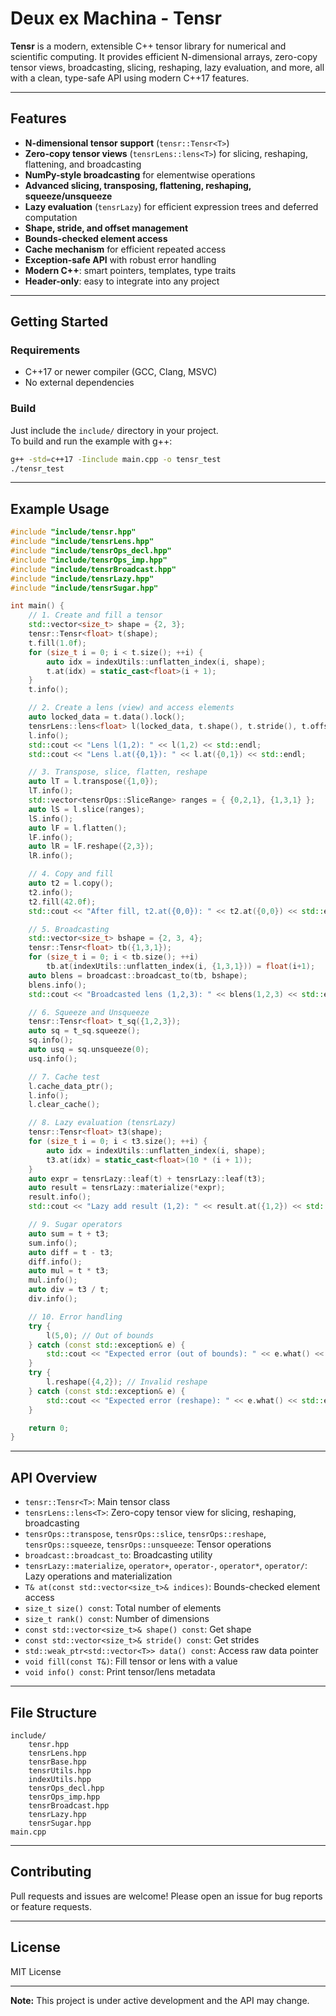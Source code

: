 # Deux ex Machina - Tensr

**Tensr** is a modern, extensible C++ tensor library for numerical and scientific computing. It provides efficient N-dimensional arrays, zero-copy tensor views, broadcasting, slicing, reshaping, lazy evaluation, and more, all with a clean, type-safe API using modern C++17 features.

---

## Features

- **N-dimensional tensor support** (`tensr::Tensr<T>`)
- **Zero-copy tensor views** (`tensrLens::lens<T>`) for slicing, reshaping, flattening, and broadcasting
- **NumPy-style broadcasting** for elementwise operations
- **Advanced slicing, transposing, flattening, reshaping, squeeze/unsqueeze**
- **Lazy evaluation** (`tensrLazy`) for efficient expression trees and deferred computation
- **Shape, stride, and offset management**
- **Bounds-checked element access**
- **Cache mechanism** for efficient repeated access
- **Exception-safe API** with robust error handling
- **Modern C++**: smart pointers, templates, type traits
- **Header-only**: easy to integrate into any project

---

## Getting Started

### Requirements

- C++17 or newer compiler (GCC, Clang, MSVC)
- No external dependencies

### Build

Just include the `include/` directory in your project.  
To build and run the example with g++:

```sh
g++ -std=c++17 -Iinclude main.cpp -o tensr_test
./tensr_test
```

---

## Example Usage

```cpp
#include "include/tensr.hpp"
#include "include/tensrLens.hpp"
#include "include/tensrOps_decl.hpp"
#include "include/tensrOps_imp.hpp"
#include "include/tensrBroadcast.hpp"
#include "include/tensrLazy.hpp"
#include "include/tensrSugar.hpp"

int main() {
    // 1. Create and fill a tensor
    std::vector<size_t> shape = {2, 3};
    tensr::Tensr<float> t(shape);
    t.fill(1.0f);
    for (size_t i = 0; i < t.size(); ++i) {
        auto idx = indexUtils::unflatten_index(i, shape);
        t.at(idx) = static_cast<float>(i + 1);
    }
    t.info();

    // 2. Create a lens (view) and access elements
    auto locked_data = t.data().lock();
    tensrLens::lens<float> l(locked_data, t.shape(), t.stride(), t.offset());
    l.info();
    std::cout << "Lens l(1,2): " << l(1,2) << std::endl;
    std::cout << "Lens l.at({0,1}): " << l.at({0,1}) << std::endl;

    // 3. Transpose, slice, flatten, reshape
    auto lT = l.transpose({1,0});
    lT.info();
    std::vector<tensrOps::SliceRange> ranges = { {0,2,1}, {1,3,1} };
    auto lS = l.slice(ranges);
    lS.info();
    auto lF = l.flatten();
    lF.info();
    auto lR = lF.reshape({2,3});
    lR.info();

    // 4. Copy and fill
    auto t2 = l.copy();
    t2.info();
    t2.fill(42.0f);
    std::cout << "After fill, t2.at({0,0}): " << t2.at({0,0}) << std::endl;

    // 5. Broadcasting
    std::vector<size_t> bshape = {2, 3, 4};
    tensr::Tensr<float> tb({1,3,1});
    for (size_t i = 0; i < tb.size(); ++i)
        tb.at(indexUtils::unflatten_index(i, {1,3,1})) = float(i+1);
    auto blens = broadcast::broadcast_to(tb, bshape);
    blens.info();
    std::cout << "Broadcasted lens (1,2,3): " << blens(1,2,3) << std::endl;

    // 6. Squeeze and Unsqueeze
    tensr::Tensr<float> t_sq({1,2,3});
    auto sq = t_sq.squeeze();
    sq.info();
    auto usq = sq.unsqueeze(0);
    usq.info();

    // 7. Cache test
    l.cache_data_ptr();
    l.info();
    l.clear_cache();

    // 8. Lazy evaluation (tensrLazy)
    tensr::Tensr<float> t3(shape);
    for (size_t i = 0; i < t3.size(); ++i) {
        auto idx = indexUtils::unflatten_index(i, shape);
        t3.at(idx) = static_cast<float>(10 * (i + 1));
    }
    auto expr = tensrLazy::leaf(t) + tensrLazy::leaf(t3);
    auto result = tensrLazy::materialize(*expr);
    result.info();
    std::cout << "Lazy add result (1,2): " << result.at({1,2}) << std::endl;

    // 9. Sugar operators
    auto sum = t + t3;
    sum.info();
    auto diff = t - t3;
    diff.info();
    auto mul = t * t3;
    mul.info();
    auto div = t3 / t;
    div.info();

    // 10. Error handling
    try {
        l(5,0); // Out of bounds
    } catch (const std::exception& e) {
        std::cout << "Expected error (out of bounds): " << e.what() << std::endl;
    }
    try {
        l.reshape({4,2}); // Invalid reshape
    } catch (const std::exception& e) {
        std::cout << "Expected error (reshape): " << e.what() << std::endl;
    }

    return 0;
}
```

---

## API Overview

- `tensr::Tensr<T>`: Main tensor class
- `tensrLens::lens<T>`: Zero-copy tensor view for slicing, reshaping, broadcasting
- `tensrOps::transpose`, `tensrOps::slice`, `tensrOps::reshape`, `tensrOps::squeeze`, `tensrOps::unsqueeze`: Tensor operations
- `broadcast::broadcast_to`: Broadcasting utility
- `tensrLazy::materialize`, `operator+`, `operator-`, `operator*`, `operator/`: Lazy operations and materialization
- `T& at(const std::vector<size_t>& indices)`: Bounds-checked element access
- `size_t size() const`: Total number of elements
- `size_t rank() const`: Number of dimensions
- `const std::vector<size_t>& shape() const`: Get shape
- `const std::vector<size_t>& stride() const`: Get strides
- `std::weak_ptr<std::vector<T>> data() const`: Access raw data pointer
- `void fill(const T&)`: Fill tensor or lens with a value
- `void info() const`: Print tensor/lens metadata

---

## File Structure

```
include/
    tensr.hpp
    tensrLens.hpp
    tensrBase.hpp
    tensrUtils.hpp
    indexUtils.hpp
    tensrOps_decl.hpp
    tensrOps_imp.hpp
    tensrBroadcast.hpp
    tensrLazy.hpp
    tensrSugar.hpp
main.cpp
```

---

## Contributing

Pull requests and issues are welcome! Please open an issue for bug reports or feature requests.

---

## License

MIT License

---

**Note:** This project is under active development and the API may change.
